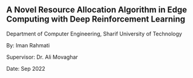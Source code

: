 ## A Novel Resource Allocation Algorithm in Edge Computing with Deep Reinforcement Learning

Department of Computer Engineering, Sharif University of Technology


By: Iman Rahmati

Supervisor: Dr. Ali Movaghar

Date: Sep 2022
